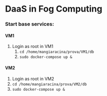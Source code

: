 # DaaS in Fog Computing



### Start base services:

#### VM1
1. Login as root in VM1
   1. `cd /home/mangiaracina/prova/VM1/db`
   2. `sudo docker-compose up &`


#### VM2
1. Login as root in VM2
2. `cd /home/mangiaracina/prova/VM2/db`
3. `sudo docker-compose up &`



